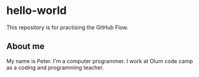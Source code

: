 # hello-world
This repository is for practising the GitHub Flow.

## About me

My name is Peter. I'm a computer programmer. I work at Olum code camp as a coding and programming teacher.
